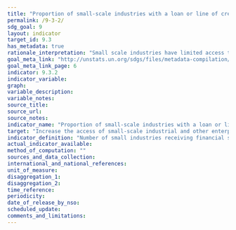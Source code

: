 ```yaml
---
title: "Proportion of small-scale industries with a loan or line of credit"
permalink: /9-3-2/
sdg_goal: 9
layout: indicator
target_id: 9.3
has_metadata: true
rationale_interpretation: "Small scale industries have limited access to financial services, whereas their need to loan is acute. This indicator shows how widely financial institutions are serving the small industries. This indicators together with suggested indicator 1 reflects the main message of target 9, 3 which intends to balance the contribution of small industry to their access to financial services."
goal_meta_link: "http://unstats.un.org/sdgs/files/metadata-compilation/Metadata-Goal-9.pdf"
goal_meta_link_page: 6
indicator: 9.3.2
indicator_variable: 
graph: 
variable_description: 
variable_notes: 
source_title: 
source_url: 
source_notes: 
indicator_name: "Proportion of small-scale industries with a loan or line of credit"
target: "Increase the access of small-scale industrial and other enterprises, in particular in developing countries, to financial services, including affordable credit, and their integration into value chains and markets."
indicator_definition: "Number of small industries receiving financial services is presented in percentage of the total number of small industries."
actual_indicator_available: 
method_of_computation: ""
sources_and_data_collection: 
international_and_national_references: 
unit_of_measure: 
disaggregation_1: 
disaggregation_2: 
time_reference: 
periodicity: 
date_of_release_by_nso: 
scheduled_update: 
comments_and_limitations: 
---
```


